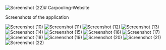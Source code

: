 ![Screenshot (22)](https://github.com/user-attachments/assets/16bfb5dc-7a60-4abc-9792-9e60d0e309c0)# Carpooling-Website

Screenshots of the application

![Screenshot (10)](https://github.com/user-attachments/assets/552851cb-72b6-44df-8f1e-f85418cb6d6b)
![Screenshot (11)](https://github.com/user-attachments/assets/abbfd71d-09e1-4b4a-b4ae-4473c36165cb)
![Screenshot (12)](https://github.com/user-attachments/assets/7a817eb3-7770-4251-92a9-414291129ef2)
![Screenshot (13)](https://github.com/user-attachments/assets/4c69a2f0-d1ab-4934-8748-9816d64ba279)
![Screenshot (14)](https://github.com/user-attachments/assets/d0baa688-c456-45ed-a6e7-e1a4880b4e2f)
![Screenshot (15)](https://github.com/user-attachments/assets/64e58bdf-113d-4731-a9c1-52a2475407c2)
![Screenshot (16)](https://github.com/user-attachments/assets/9b12d8df-c449-4015-b922-e1b776221d39)
![Screenshot (17)](https://github.com/user-attachments/assets/bd0b9391-092c-4162-8c8e-3581f18013f4)
![Screenshot (18)](https://github.com/user-attachments/assets/6d978dab-d018-456e-a1eb-4b05477ebd4a)
![Screenshot (19)](https://github.com/user-attachments/assets/7c535397-dd4c-425b-8ab1-c5c4ece1479f)
![Screenshot (20)](https://github.com/user-attachments/assets/22a507e1-8c16-4954-8cd4-c891b9d20f0f)
![Screenshot (21)](https://github.com/user-attachments/assets/af0884b9-d93f-4430-92e4-edb8119e9ba8)
![Screenshot (22)](https://github.com/user-attachments/assets/0a7cd67c-2a69-4237-96b8-ed6787b3a8f6)


